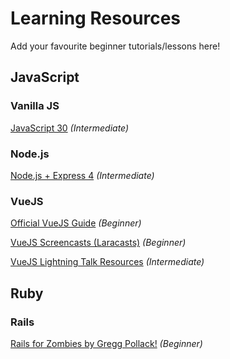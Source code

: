 # Learning Resources
Add your favourite beginner tutorials/lessons here!

## JavaScript

### Vanilla JS
[JavaScript 30](https://javascript30.com/) _(Intermediate)_

### Node.js
[Node.js + Express 4](https://scotch.io/tutorials/build-a-restful-api-using-node-and-express-4) _(Intermediate)_

### VueJS
[Official VueJS Guide](https://vuejs.org/v2/guide/) _(Beginner)_

[VueJS Screencasts (Laracasts)](https://laracasts.com/series/learn-vue-2-step-by-step) _(Beginner)_

[VueJS Lightning Talk Resources](https://github.com/corbin737/vuejs-lightning-talk) _(Intermediate)_

## Ruby

### Rails
[Rails for Zombies by Gregg Pollack!](https://www.codeschool.com/courses/rails-for-zombies-redux) _(Beginner)_
